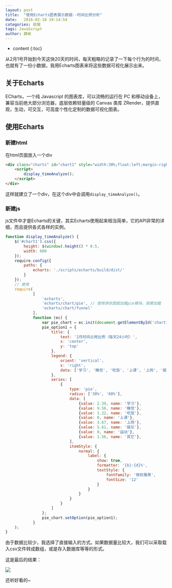 ```yaml
---
layout: post
title:  "使用Echarts图表展示数据--时间比例分析"
date:   2016-02-18 19:14:54
categories: 前端
tags: JavaScript
author: 薛彬
---
```


* content
{:toc}

从2月1号开始到今天这快20天的时间，每天粗略的记录了一下每个行为的时间，也就有了一份小数据，我用Echarts图表来将这些数据可视化展示出来。





## 关于Echarts

ECharts，一个纯 Javascript 的图表库，可以流畅的运行在 PC 和移动设备上，兼容当前绝大部分浏览器，底层依赖轻量级的 Canvas 类库 ZRender，提供直观，生动，可交互，可高度个性化定制的数据可视化图表。

## 使用Echarts

### 新建html

在html页面放入一个div

```html
<div class="charts" id="chart1" style="width:30%;float:left;margin-right:0;padding-right:0;border-right-width:0">
    <script>
        display_timeAnalyze();
    </script>
</div>
```

这样就建立了一个div，在这个div中会调用`display_timeAnalyze()`。

### 新建js

js文件中才是Echarts的关键，其实Echarts使用起来相当简单，它的API非常的详细，而且提供各式各样的实例。

```javascript
function display_timeAnalyze() {
    $('#chart1').css({
        height: $(window).height() * 0.5,
        width: 600
    });
    require.config({
        paths: {
            echarts: './scripts/echarts/build/dist/'
        }
    });
    // 使用
    require(
            [
                'echarts',
                'echarts/chart/pie', // 使用饼状图就加载pie模块，按需加载
                'echarts/chart/funnel'
            ],
            function (ec) {
                var pie_chart = ec.init(document.getElementById('chart1'));
                pie_option1 = {
                    title: {
                        text: '2月时间占用比例（每天24小时）',
                        x: 'center',
                        y: 'top'
                    },
                    legend: {
                        orient: 'vertical',
                        x: 'right',
                        data: ['学习', '睡觉', '吃饭', '上课', '上网', '娱乐', '运动', '其它']
                    },
                    series: [
                        {
                            type: 'pie',
                            radius: ['30%', '60%'],
                            data: [
                                {value: 2.39, name: '学习'},
                                {value: 9.56, name: '睡觉'},
                                {value: 1.22, name: '吃饭'},
                                {value: 0, name: '上课'},
                                {value: 3.67, name: '上网'},
                                {value: 5.61, name: '娱乐'},
                                {value: 0, name: '运动'},
                                {value: 1.56, name: '其它'},
                            ],
                            itemStyle: {
                                normal: {
                                    label: {
                                        show: true,
                                        formatter: '{b}:{d}%',
                                        textStyle: {
                                            fontFamily: '微软雅黑',
                                            fontSize: '12'
                                        }
                                    }
                                }
                            }
                        }
                    ]
                };
                pie_chart.setOption(pie_option1);
            }
    );
}
```

由于数据比较少，我选择了直接输入的方式。如果数据量比较大，我们可以采取载入csv文件转成数组，或是存入数据库等等的形式。

这是最后的结果：

![](http://i.imgur.com/78YZgyJ.png)

还听好看的~
